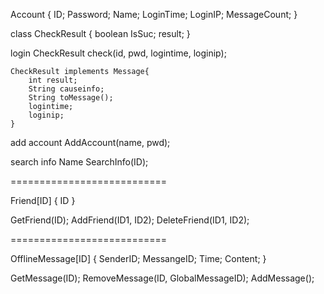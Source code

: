 Account {
	ID;
	Password;
	Name;
	LoginTime;
	LoginIP;
	MessageCount;
}

class CheckResult {
	boolean IsSuc;
	result;
}

login
	CheckResult check(id, pwd, logintime, loginip);
	
	CheckResult implements Message{
		int result;
		String causeinfo;
		String toMessage();
		logintime;
		loginip;
	}

add account
	AddAccount(name, pwd);

search info
	Name SearchInfo(ID);

===========================

Friend[ID] {
	ID
}

GetFriend(ID);
AddFriend(ID1, ID2);
DeleteFriend(ID1, ID2);

===========================

OfflineMessage[ID] {
	SenderID;
	MessangeID;
	Time;
	Content;
}

GetMessage(ID);
RemoveMessage(ID, GlobalMessageID);
AddMessage();

